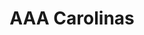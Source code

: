 ---
title: "AAA Carolinas"
url: /charlotte/aaa-carolinas-north-community-house-road/
shop: Autowerkstatt
---